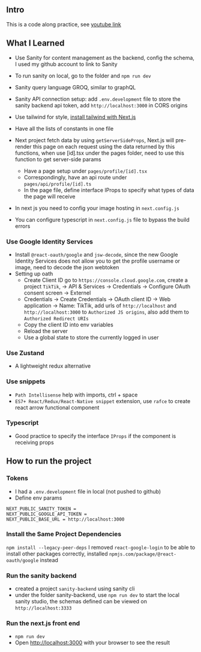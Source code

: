 ## Intro
This is a code along practice, see [youtube link](https://youtu.be/CcBHZ0t2Qwc)

## What I Learned
- Use Sanity for content management as the backend, config the schema, I used my github account to link to Sanity
- To run sanity on local, go to the folder and `npm run dev`
- Sanity query language GROQ, similar to graphQL
- Sanity API connection setup: add `.env.development` file to store the sanity backend api token, add `http://localhost:3000` in CORS origins

- Use tailwind for style, [install tailwind with Next.js](https://tailwindcss.com/docs/guides/nextjs)
- Have all the lists of constants in one file
- Next project fetch data by using `getServerSideProps`, Next.js will pre-render this page on each request using the data returned by this functions, when use [id].tsx under the pages folder, need to use this function to get server-side params
    - Have a page setup under `pages/profile/[id].tsx`
    - Correspondingly, have an api route under `pages/api/profile/[id].ts`
    - In the page file, define interface IProps to specify what types of data the page will receive

- In next js you need to config your image hosting in `next.config.js`
- You can configure typescript in `next.config.js` file to bypass the build errors

### Use Google Identity Services
- Install `@react-oauth/google` and `jsw-decode`, since the new Google Identity Services does not allow you to get the profile username or image, need to decode the json webtoken 
- Setting up oath
    - Create Client ID go to `https://console.cloud.google.com`, create a project `TikTik`, -> API & Services -> Credentials -> Configure OAuth consent screen -> Externel
    - Credentials -> Create Credentials -> OAuth client ID -> Web application -> Name: TikTik, add urls of `http://localhost` and `http://localhost:3000` to `Authorized JS origins`, also add them to `Authorized Redirect URIs`
    - Copy the client ID into env variables
    - Reload the server
    - Use a global state to store the currently logged in user 

### Use Zustand
- A lightweight redux alternative

### Use snippets
- `Path Intellisense` help with imports, ctrl + space
- `ES7+ React/Redux/React-Native snippet` extension, use `rafce` to create react arrow functional component

### Typescript
- Good practice to specify the interface `IProps` if the component is receiving props

## How to run the project

### Tokens
- I had a `.env.development` file in local (not pushed to github)
- Define env params 
```
NEXT_PUBLIC_SANITY_TOKEN = 
NEXT_PUBLIC_GOOGLE_API_TOKEN = 
NEXT_PUBLIC_BASE_URL = http://localhost:3000
```

### Install the Same Project Dependencies
`npm install --legacy-peer-deps`
I removed `react-google-login` to be able to install other packages correctly, installed `npmjs.com/package/@react-oauth/google` instead

### Run the sanity backend
- created a project `sanity-backend` using sanity cli 
- under the folder sanity-backend, use `npm run dev` to start the local sanity studio, the schemas defined can be viewed on `http://localhost:3333`

### Run the next.js front end
- `npm run dev`
- Open [http://localhost:3000](http://localhost:3000) with your browser to see the result